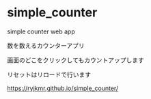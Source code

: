 # simple_counter
simple counter web app

数を数えるカウンターアプリ

画面のどこをクリックしてもカウントアップします

リセットはリロードで行います

https://ryjkmr.github.io/simple_counter/
